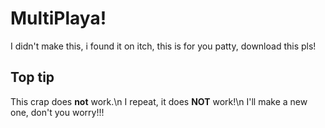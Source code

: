 # MultiPlaya!
I didn't make this, i found it on itch, this is for you patty, download this pls!

## Top tip
This crap does **not** work.\n
I repeat, it does **NOT** work!\n
I'll make a new one, don't you worry!!!

